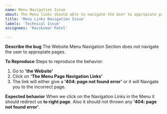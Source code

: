 ```yaml
---
name: Menu Navigation Issue
about: The Menu links should able to navigate the User to appropiate pages.
title: 'Menu Links Navigation Issue'
labels: 'Technical Issue'
assignees: 'Ravikumar Patel'

---
```


**Describe the bug**
The Website Menu Navigation Section does not navigate the user to appropiate pages.

**To Reproduce**
Steps to reproduce the behavior:
1. Go to **'the Website'**
2. Click on **'The Menu Page Navigation Links'**
3. The link will either give a **'404: page not found error'** or it will Navigate you to the incorrect page.

**Expected behavior**
When we click on the Navigation Links in the Menu it should redirect us **to right page**. Also it should not thrown any **'404: page not found error'**. 

